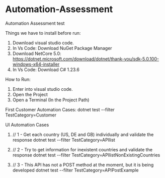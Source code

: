 # Automation-Assessment
Automation Assessment test

Things we have to install before run:

1. Download visual studio code.
2. In Vs Code: Download NuGet Package Manager
3. Download NetCore 5.0: https://dotnet.microsoft.com/download/dotnet/thank-you/sdk-5.0.100-windows-x64-installer
4. In Vs Code: Download C# 1.23.6

How to Run:

1. Enter into visual studio code.
2. Open the Project
3. Open a Terminal (In the Project Path)

First Customer Automation Cases:
dotnet test --filter TestCategory=Customer

UI Automation Cases
1) // 1 - Get each country (US, DE and GB) individually and validate the response
 dotnet test --filter TestCategory=APIlist

2) // 2 -  Try to get information for inexistent countries and validate the response
 dotnet test --filter TestCategory=APIlistNonExistingCountries
 
3) // 3 - This API has not a POST method at the moment, but it is being developed
dotnet test --filter TestCategory=APIPostExample
